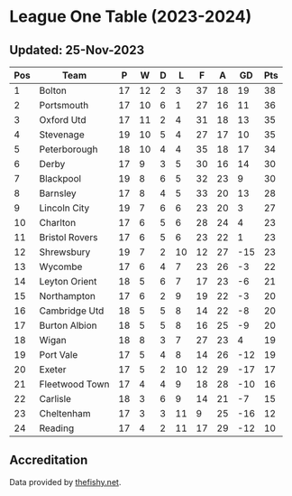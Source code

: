 # League One Table (2023-2024)
## Updated: 25-Nov-2023

| Pos | Team | P | W | D | L | F | A | GD | Pts |
| --- | --- | --- | --- | --- | --- | --- | --- | --- | --- |
| 1 | Bolton | 17 | 12 | 2 | 3 | 37 | 18 | 19 | 38 |
| 2 | Portsmouth | 17 | 10 | 6 | 1 | 27 | 16 | 11 | 36 |
| 3 | Oxford Utd | 17 | 11 | 2 | 4 | 31 | 18 | 13 | 35 |
| 4 | Stevenage | 19 | 10 | 5 | 4 | 27 | 17 | 10 | 35 |
| 5 | Peterborough | 18 | 10 | 4 | 4 | 35 | 18 | 17 | 34 |
| 6 | Derby | 17 | 9 | 3 | 5 | 30 | 16 | 14 | 30 |
| 7 | Blackpool | 19 | 8 | 6 | 5 | 32 | 23 | 9 | 30 |
| 8 | Barnsley | 17 | 8 | 4 | 5 | 33 | 20 | 13 | 28 |
| 9 | Lincoln City | 19 | 7 | 6 | 6 | 23 | 20 | 3 | 27 |
| 10 | Charlton | 17 | 6 | 5 | 6 | 28 | 24 | 4 | 23 |
| 11 | Bristol Rovers | 17 | 6 | 5 | 6 | 23 | 22 | 1 | 23 |
| 12 | Shrewsbury | 19 | 7 | 2 | 10 | 12 | 27 | -15 | 23 |
| 13 | Wycombe | 17 | 6 | 4 | 7 | 23 | 26 | -3 | 22 |
| 14 | Leyton Orient | 18 | 5 | 6 | 7 | 17 | 23 | -6 | 21 |
| 15 | Northampton | 17 | 6 | 2 | 9 | 19 | 22 | -3 | 20 |
| 16 | Cambridge Utd | 18 | 5 | 5 | 8 | 14 | 22 | -8 | 20 |
| 17 | Burton Albion | 18 | 5 | 5 | 8 | 16 | 25 | -9 | 20 |
| 18 | Wigan | 18 | 8 | 3 | 7 | 27 | 23 | 4 | 19 |
| 19 | Port Vale | 17 | 5 | 4 | 8 | 14 | 26 | -12 | 19 |
| 20 | Exeter | 17 | 5 | 2 | 10 | 12 | 29 | -17 | 17 |
| 21 | Fleetwood Town | 17 | 4 | 4 | 9 | 18 | 28 | -10 | 16 |
| 22 | Carlisle | 18 | 3 | 6 | 9 | 14 | 21 | -7 | 15 |
| 23 | Cheltenham | 17 | 3 | 3 | 11 | 9 | 25 | -16 | 12 |
| 24 | Reading | 17 | 4 | 2 | 11 | 17 | 29 | -12 | 10 |

## Accreditation 

Data provided by [thefishy.net](https://www.thefishy.net/).